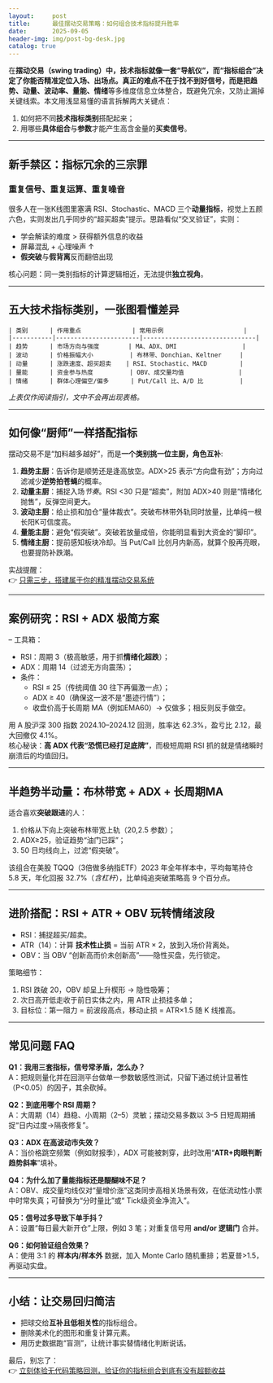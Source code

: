 ```yaml
---
layout:     post
title:      最佳摆动交易策略：如何组合技术指标提升胜率
date:       2025-09-05
header-img: img/post-bg-desk.jpg
catalog: true
---
```


在**摆动交易（swing trading）**中，技术指标就像一套“导航仪”，而“指标组合”决定了你能否精准定位入场、出场点。真正的难点不在于找不到好信号，而是把**趋势、动量、波动率、量能、情绪**等多维度信息立体整合，既避免冗余，又防止漏掉关键线索。本文用浅显易懂的语言拆解两大关键点：  
1) 如何把不同**技术指标类别**搭配起来；  
2) 用哪些**具体组合**与**参数**才能产生高含金量的**买卖信号**。

---

## 新手禁区：指标冗余的三宗罪

### 重复信号、重复运算、重复噪音
很多人在一张K线图里塞满 RSI、Stochastic、MACD 三个**动量指标**，视觉上五颜六色，实则发出几乎同步的“超买超卖”提示。思路看似“交叉验证”，实则：
- 学会解读的难度 > 获得额外信息的收益  
- 屏幕混乱 + 心理噪声 ↑  
- **假突破**与**假背离**反而翻倍出现  

核心问题：同一类别指标的计算逻辑相近，无法提供**独立视角**。

---

## 五大技术指标类别，一张图看懂差异

```
| 类别      | 作用重点              | 常用示例                      |
|-----------|-----------------------|-------------------------------|
| 趋势      | 市场方向与强度        | MA、ADX、DMI                  |
| 波动      | 价格振幅大小          | 布林带、Donchian、Keltner     |
| 动量      | 涨跌速度、超买超卖    | RSI、Stochastic、MACD         |
| 量能      | 资金参与热度          | OBV、成交量均值               |
| 情绪      | 群体心理偏空/偏多      | Put/Call 比、A/D 比          |
```

*上表仅作阅读指引，文中不会再出现表格。*

---

## 如何像“厨师”一样搭配指标

摆动交易不是“加料越多越好”，而是**一个类别挑一位主厨，角色互补**:

1. **趋势主厨**：告诉你是顺势还是逢高放空。ADX>25 表示“方向盘有劲”；方向过滤减少**逆势拍苍蝇**的概率。  
2. **动量主厨**：捕捉入场*节奏*。RSI \<30 只是“超卖”，附加 ADX>40 则是“情绪化抛售”，反弹空间更大。  
3. **波动主厨**：给止损和加仓“量体裁衣”。突破布林带外轨同时放量，比单纯一根长阳K可信度高。  
4. **量能主厨**：避免“假突破”。突破若放量成倍，你能明显看到大资金的“脚印”。  
5. **情绪主厨**：提前感知板块冷却。当 Put/Call 比创月内新高，就算个股再亮眼，也要提防补跌潮。

实战提醒：  
👉 [只需三步，搭建属于你的精准摆动交易系统](https://okxdog.com/)

---

## 案例研究：RSI + ADX 极简方案

– 工具箱：  
  - RSI：周期 3（极高敏感，用于抓**情绪化超跌**）；  
  - ADX：周期 14（过滤无方向震荡）；  
- 条件：  
  - RSI ≤ 25（传统阈值 30 往下再偏激一点）；  
  - ADX ≥ 40（确保这一波不是“墨迹行情”）；  
  - 收盘价高于长周期 MA（例如EMA60）→ 仅做多；相反则反手做空。  

用 A 股沪深 300 指数 2024.10–2024.12 回测，胜率达 62.3%，盈亏比 2.12，最大回撤仅 4.1%。  
核心秘诀：**高 ADX 代表“恐慌已经打足底牌”**，而极短周期 RSI 抓的就是情绪瞬时崩溃后的均值回归。

---

## 半趋势半动量：布林带宽 + ADX + 长周期MA

适合喜欢**突破跟进**的人：

1. 价格从下向上突破布林带宽上轨（20,2.5 参数）；  
2. ADX≥25，验证趋势“油门已踩”；  
3. 50 日均线向上，过滤“假突破”。  

该组合在美股 TQQQ（3倍做多纳指ETF）2023 年全年样本中，平均每笔持仓 5.8 天，年化回报 32.7%（*含杠杆*），比单纯追突破策略高 9 个百分点。

---

## 进阶搭配：RSI + ATR + OBV 玩转情绪波段

- RSI：捕捉超买/超卖。  
- ATR（14）：计算 **技术性止损** = 当前 ATR × 2，放到入场价背离处。  
- OBV：当 OBV “创新高而价未创新高”——隐性买盘，先行锁定。  

策略细节：  
1. RSI 跌破 20，OBV 却呈上升楔形 → 隐性吸筹；  
2. 次日高开低走收于前日实体之内，用 ATR 止损挂多单；  
3. 目标位：第一阻力 = 前波段高点，移动止损 = ATR×1.5 随 K 线推高。

---

## 常见问题 FAQ

**Q1：我用三套指标，信号常矛盾，怎么办？**  
A：把规则量化并在回测平台做单一参数敏感性测试，只留下通过统计显著性（P<0.05）的因子，其余砍掉。

**Q2：到底用哪个 RSI 周期？**  
A：大周期（14）趋稳、小周期（2–5）灵敏；摆动交易多数以 3–5 日短周期捕捉“日内过度→隔夜修复”。

**Q3：ADX 在高波动市失效？**  
A：当价格跳空频繁（例如财报季），ADX 可能被刺穿，此时改用“**ATR+肉眼判断趋势斜率**”填补。

**Q4：为什么加了量能指标还是醍醐味不足？**  
A：OBV、成交量均线仅对“量增价涨”这类同步高相关场景有效，在低流动性小票中时常失真；可替换为“分时量比”或“ Tick级资金净流入”。

**Q5：信号过多导致下单手抖？**  
A：设置“每日最大新开仓”上限，例如 3 笔；对重复信号用 **and/or 逻辑门** 合并。

**Q6：如何验证组合效果？**  
A：使用 3:1 的 **样本内/样本外** 数据，加入 Monte Carlo 随机重排；若夏普>1.5，再驱动实盘。

---

## 小结：让交易回归简洁

- 把球交给**互补且低相关性**的指标组合。  
- 删除美术化的图形和重复计算元素。  
- 用历史数据跑“盲测”，让统计事实替情绪化判断说话。  

最后，别忘了：  
👉 [立刻体验无代码策略回测，验证你的指标组合到底有没有超额收益](https://okxdog.com/)